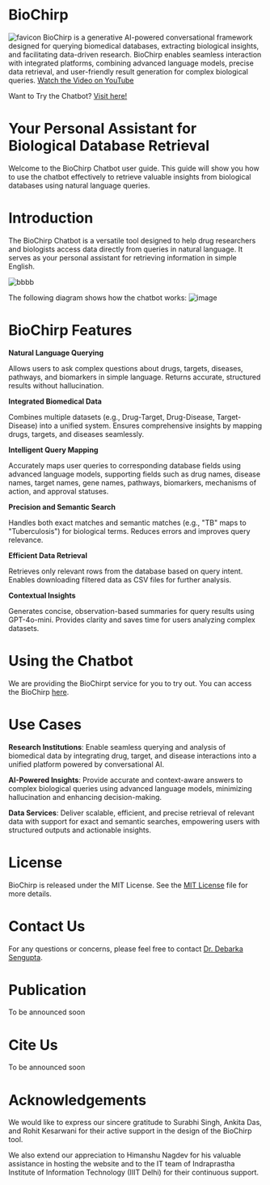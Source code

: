 # BioChirp
 ![favicon](https://github.com/user-attachments/assets/6a2d3449-3b16-44ce-a903-8a2bc4157030)
BioChirp is a generative AI-powered conversational framework designed for querying biomedical databases, extracting biological insights, and facilitating data-driven research. BioChirp enables seamless interaction with integrated platforms, combining advanced language models, precise data retrieval, and user-friendly result generation for complex biological queries.
[Watch the Video on YouTube](https://youtu.be/RV4LGLyLT1s)

Want to Try the Chatbot? [Visit here!](http://103.25.231.90:8003) 

# **Your Personal Assistant for Biological Database Retrieval**
Welcome to the BioChirp Chatbot user guide. This guide will show you how to use the chatbot effectively to retrieve valuable insights from biological databases using natural language queries.

# **Introduction**
The BioChirp Chatbot is a versatile tool designed to help drug researchers and biologists access data directly from queries in natural language. It serves as your personal assistant for retrieving information in simple English.

![bbbb](https://github.com/user-attachments/assets/af97e569-1252-453f-8282-be994ddb1212)



The following diagram shows how the chatbot works:
![image](https://github.com/user-attachments/assets/90b3ce54-f44a-4c83-a304-42c35f36529b)

# **BioChirp Features**

**Natural Language Querying**

Allows users to ask complex questions about drugs, targets, diseases, pathways, and biomarkers in simple language.
Returns accurate, structured results without hallucination.

**Integrated Biomedical Data**

Combines multiple datasets (e.g., Drug-Target, Drug-Disease, Target-Disease) into a unified system.
Ensures comprehensive insights by mapping drugs, targets, and diseases seamlessly.

**Intelligent Query Mapping**

Accurately maps user queries to corresponding database fields using advanced language models, supporting fields such as drug names, disease names, target names, gene names, pathways, biomarkers, mechanisms of action, and approval statuses.

**Precision and Semantic Search**

Handles both exact matches and semantic matches (e.g., "TB" maps to "Tuberculosis") for biological terms.
Reduces errors and improves query relevance.

**Efficient Data Retrieval**

Retrieves only relevant rows from the database based on query intent.
Enables downloading filtered data as CSV files for further analysis.

**Contextual Insights**

Generates concise, observation-based summaries for query results using GPT-4o-mini.
Provides clarity and saves time for users analyzing complex datasets.


# Using the Chatbot
We are providing the BioChirpt service for you to try out. You can access the BioChirp [here](https://www.biochirp.net).

# **Use Cases**

**Research Institutions**: Enable seamless querying and analysis of biomedical data by integrating drug, target, and disease interactions into a unified platform powered by conversational AI.

**AI-Powered Insights**: Provide accurate and context-aware answers to complex biological queries using advanced language models, minimizing hallucination and enhancing decision-making.

**Data Services**: Deliver scalable, efficient, and precise retrieval of relevant data with support for exact and semantic searches, empowering users with structured outputs and actionable insights.


# **License**
BioChirp is released under the MIT License. See the [MIT License](LICENSE) file for more details.



# **Contact Us** 
For any questions or concerns, please feel free to contact [Dr. Debarka Sengupta](mailto:debarka@iiitd.ac.in).


# **Publication**
To be announced soon

# **Cite Us**
To be announced soon

# **Acknowledgements**

We would like to express our sincere gratitude to Surabhi Singh, Ankita Das, and Rohit Kesarwani for their active support in the design of the BioChirp tool.

We also extend our appreciation to Himanshu Nagdev for his valuable assistance in hosting the website and to the IT team of Indraprastha Institute of Information Technology (IIIT Delhi) for their continuous support.


